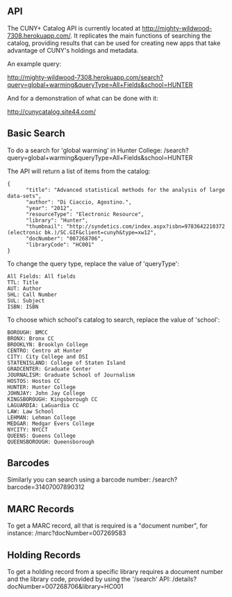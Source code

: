## API
The CUNY+ Catalog API is currently located at http://mighty-wildwood-7308.herokuapp.com/. It replicates the main functions of searching the catalog, providing results that can be used for creating new apps that take advantage of CUNY's holdings and metadata.

An example query: 

http://mighty-wildwood-7308.herokuapp.com/search?query=global+warming&queryType=All+Fields&school=HUNTER

And for a demonstration of what can be done with it: 

http://cunycatalog.site44.com/

## Basic Search
To do a search for 'global warming' in Hunter College:
/search?query=global+warming&queryType=All+Fields&school=HUNTER

The API will return a list of items from the catalog:
```
{
      "title": "Advanced statistical methods for the analysis of large data-sets",
      "author": "Di Ciaccio, Agostino.",
      "year": "2012",
      "resourceType": "Electronic Resource",
      "library": "Hunter",
      "thumbnail": "http://syndetics.com/index.aspx?isbn=9783642210372 (electronic bk.)/SC.GIF&client=cunyh&type=xw12",
      "docNumber": "007268706",
      "libraryCode": "HC001"
}
```
To change the query type, replace the value of 'queryType':
```
All Fields: All fields
TTL: Title
AUT: Author
SHL: Call Number
SUL: Subject
ISBN: ISBN
```
To choose which school's catalog to search, replace the value of 'school':
```
BOROUGH: BMCC
BRONX: Bronx CC
BROOKLYN: Brooklyn College
CENTRO: Centro at Hunter
CITY: City College and DSI
STATENISLAND: College of Staten Island
GRADCENTER: Graduate Center
JOURNALISM: Graduate School of Journalism
HOSTOS: Hostos CC
HUNTER: Hunter College
JOHNJAY: John Jay College
KINGSBOROUGH: Kingsborough CC
LAGUARDIA: LaGuardia CC
LAW: Law School
LEHMAN: Lehman College
MEDGAR: Medgar Evers College
NYCITY: NYCCT
QUEENS: Queens College
QUEENSBOROUGH: Queensborough
```
## Barcodes
Similarly you can search using a barcode number:
/search?barcode=31407007890312

## MARC Records
To get a MARC record, all that is required is a "document number", for instance:
/marc?docNumber=007269583

## Holding Records
To get a holding record from a specific library requires a document number and the library code, provided by using the '/search' API:
/details?docNumber=007268706&library=HC001
